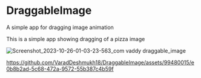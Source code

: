 # DraggableImage

A simple app for dragging image animation


This is a simple app showing dragging of a pizza image

![Screenshot_2023-10-26-01-03-23-563_com vaddy draggable_image](https://github.com/VaradDeshmukh18/DraggableImage/assets/99480015/065cf2ae-fce1-42b9-8966-355f615084e8)





https://github.com/VaradDeshmukh18/DraggableImage/assets/99480015/e0b8b2ad-5c68-472a-9572-55b387c4b59f


